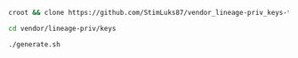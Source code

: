 ```bash
croot && clone https://github.com/StimLuks87/vendor_lineage-priv_keys-template.git vendor/lineage-priv/keys
```

```bash
cd vendor/lineage-priv/keys
```

```bash
./generate.sh
```
